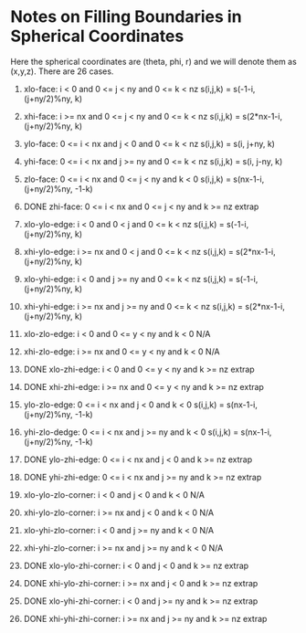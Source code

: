 # Notes on Filling Boundaries in Spherical Coordinates

Here the spherical coordinates are (theta, phi, r) and we will denote them
as (x,y,z). There are 26 cases.

1. xlo-face: i < 0 and 0 <= j < ny and 0 <= k < nz
   s(i,j,k) = s(-1-i, (j+ny/2)%ny, k)
  
2. xhi-face: i >= nx and 0 <= j < ny and 0 <= k < nz
   s(i,j,k) = s(2*nx-1-i, (j+ny/2)%ny, k)
  
3. ylo-face: 0 <= i < nx and j < 0 and 0 <= k < nz
   s(i,j,k) = s(i, j+ny, k)
  
4. yhi-face: 0 <= i < nx and j >= ny and 0 <= k < nz
   s(i,j,k) = s(i, j-ny, k)
  
5. zlo-face: 0 <= i < nx and 0 <= j < ny and k < 0
   s(i,j,k) = s(nx-1-i, (j+ny/2)%ny, -1-k)
  
6. DONE zhi-face: 0 <= i < nx and 0 <= j < ny and k >= nz
   extrap 
  
7. xlo-ylo-edge: i < 0 and 0 < j and 0 <= k < nz
   s(i,j,k) = s(-1-i, (j+ny/2)%ny, k)

8. xhi-ylo-edge: i >= nx and 0 < j and 0 <= k < nz
   s(i,j,k) = s(2*nx-1-i, (j+ny/2)%ny, k)
  
9. xlo-yhi-edge: i < 0 and j >= ny and 0 <= k < nz
   s(i,j,k) = s(-1-i, (j+ny/2)%ny, k)

10. xhi-yhi-edge: i >= nx and j >= ny and 0 <= k < nz
    s(i,j,k) = s(2*nx-1-i, (j+ny/2)%ny, k)
  
11. xlo-zlo-edge: i < 0 and 0 <= y < ny and k < 0
    N/A
  
12. xhi-zlo-edge: i >= nx and 0 <= y < ny and k < 0
    N/A
  
13. DONE xlo-zhi-edge: i < 0 and 0 <= y < ny and k >= nz
    extrap
  
14. DONE xhi-zhi-edge: i >= nx and 0 <= y < ny and k >= nz
    extrap
  
15. ylo-zlo-edge: 0 <= i < nx and j < 0 and k < 0
    s(i,j,k) = s(nx-1-i, (j+ny/2)%ny, -1-k)

16. yhi-zlo-dedge: 0 <= i < nx and j >= ny and k < 0
    s(i,j,k) = s(nx-1-i, (j+ny/2)%ny, -1-k)

17. DONE ylo-zhi-edge: 0 <= i < nx and j < 0 and k >= nz
    extrap

18. DONE yhi-zhi-edge: 0 <= i < nx and j >= ny and k >= nz
    extrap

19. xlo-ylo-zlo-corner: i < 0 and j < 0 and k < 0
    N/A

20. xhi-ylo-zlo-corner: i >= nx and j < 0 and k < 0
    N/A

21. xlo-yhi-zlo-corner: i < 0 and j >= ny and k < 0
    N/A

22. xhi-yhi-zlo-corner: i >= nx and j >= ny and k < 0
    N/A

23. DONE xlo-ylo-zhi-corner: i < 0 and j < 0 and k >= nz
    extrap

24. DONE xhi-ylo-zhi-corner: i >= nx and j < 0 and k >= nz
    extrap

25. DONE xlo-yhi-zhi-corner: i < 0 and j >= ny and k >= nz
    extrap

26. DONE xhi-yhi-zhi-corner: i >= nx and j >= ny and k >= nz
    extrap
